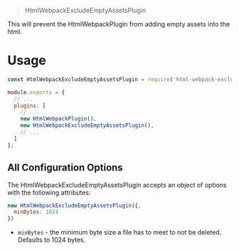 > HtmlWebpackExcludeEmptyAssetsPlugin

This will prevent the HtmlWebpackPlugin from adding empty assets into the html.

# Usage

```js
const HtmlWebpackExcludeEmptyAssetsPlugin = require('html-webpack-exclude-empty-assets-plugin');

module.exports = {
  // ...
  plugins: [
    // ...
    new HtmlWebpackPlugin(),
    new HtmlWebpackExcludeEmptyAssetsPlugin(),
    // ...
  ]
};
```

## All Configuration Options

The HtmlWebpackExcludeEmptyAssetsPlugin accepts an object of options with the following attributes:

```js
new HtmlWebpackExcludeEmptyAssetsPlugin({,
  minBytes: 1024
})
```

* `minBytes` - the minimum byte size a file has to meet to not be deleted. Defaults to 1024 bytes.

